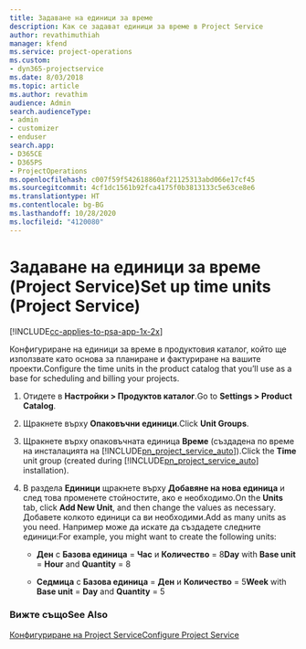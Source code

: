 ```yaml
---
title: Задаване на единици за време
description: Как се задават единици за време в Project Service
author: revathimuthiah
manager: kfend
ms.service: project-operations
ms.custom:
- dyn365-projectservice
ms.date: 8/03/2018
ms.topic: article
ms.author: revathim
audience: Admin
search.audienceType:
- admin
- customizer
- enduser
search.app:
- D365CE
- D365PS
- ProjectOperations
ms.openlocfilehash: c007f59f542618860af21125313abd066e17cf45
ms.sourcegitcommit: 4cf1dc1561b92fca4175f0b3813133c5e63ce8e6
ms.translationtype: HT
ms.contentlocale: bg-BG
ms.lasthandoff: 10/28/2020
ms.locfileid: "4120080"
---
```

# <a name="set-up-time-units-project-service"></a><span data-ttu-id="7b960-103">Задаване на единици за време (Project Service)</span><span class="sxs-lookup"><span data-stu-id="7b960-103">Set up time units (Project Service)</span></span>

[!INCLUDE[cc-applies-to-psa-app-1x-2x](../includes/cc-applies-to-psa-app-1x-2x.md)]

<span data-ttu-id="7b960-104">Конфигуриране на единици за време в продуктовия каталог, който ще използвате като основа за планиране и фактуриране на вашите проекти.</span><span class="sxs-lookup"><span data-stu-id="7b960-104">Configure the time units in the product catalog that you’ll use as a base for scheduling and billing your projects.</span></span>  
  
1. <span data-ttu-id="7b960-105">Отидете в **Настройки > Продуктов каталог**.</span><span class="sxs-lookup"><span data-stu-id="7b960-105">Go to **Settings > Product Catalog**.</span></span>  
  
2. <span data-ttu-id="7b960-106">Щракнете върху **Опаковъчни единици**.</span><span class="sxs-lookup"><span data-stu-id="7b960-106">Click **Unit Groups**.</span></span>  
  
3. <span data-ttu-id="7b960-107">Щракнете върху опаковъчната единица **Време** (създадена по време на инсталацията на [!INCLUDE[pn_project_service_auto](../includes/pn-project-service-auto.md)]).</span><span class="sxs-lookup"><span data-stu-id="7b960-107">Click the **Time** unit group (created during [!INCLUDE[pn_project_service_auto](../includes/pn-project-service-auto.md)] installation).</span></span>  
  
4. <span data-ttu-id="7b960-108">В раздела **Единици** щракнете върху **Добавяне на нова единица** и след това променете стойностите, ако е необходимо.</span><span class="sxs-lookup"><span data-stu-id="7b960-108">On the **Units** tab, click **Add New Unit**, and then change the values as necessary.</span></span> <span data-ttu-id="7b960-109">Добавете колкото единици са ви необходими.</span><span class="sxs-lookup"><span data-stu-id="7b960-109">Add as many units as you need.</span></span> <span data-ttu-id="7b960-110">Например може да искате да създадете следните единици:</span><span class="sxs-lookup"><span data-stu-id="7b960-110">For example, you might want to create the following units:</span></span>  
  
   - <span data-ttu-id="7b960-111">**Ден** с **Базова единица** = **Час** и **Количество** = 8</span><span class="sxs-lookup"><span data-stu-id="7b960-111">**Day** with **Base unit** = **Hour** and **Quantity** = 8</span></span>  
  
   - <span data-ttu-id="7b960-112">**Седмица** с **Базова единица** = **Ден** и **Количество** = 5</span><span class="sxs-lookup"><span data-stu-id="7b960-112">**Week** with **Base unit** = **Day** and **Quantity** = 5</span></span>  
  
### <a name="see-also"></a><span data-ttu-id="7b960-113">Вижте също</span><span class="sxs-lookup"><span data-stu-id="7b960-113">See Also</span></span>  
 [<span data-ttu-id="7b960-114">Конфигуриране на Project Service</span><span class="sxs-lookup"><span data-stu-id="7b960-114">Configure Project Service</span></span>](../psa/configure.md)
